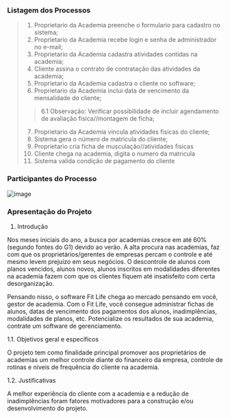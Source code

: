 ### Listagem dos Processos

> 1. Proprietario da Academia preenche o formulario para cadastro no sistema;
> 2. Proprietario da Academia recebe login e senha de administrador no e-mail;
> 3. Proprietario da Academia cadastra atividades contidas na academia;
> 4. Cliente assina o contrato de contratação das atividades da academia;
> 5. Proprietario da Academia cadastra o cliente no software;
> 6. Proprietario da Academia inclui data de vencimento da mensalidade do cliente; 
 >> 6.1 Observação: Verificar possibilidade de incluir agendamento de avaliação fisica//montagem de ficha;
> 7. Proprietario da Academia vincula atividades fisicas do cliente;
> 8. Sistema gera o número de matricula do cliente; 
> 9. Proprietario cria ficha de musculação//atividades fisicas 
> 10. Cliente chega na academia, digita o numero da matricula
> 11. Sistema valida condição de pagamento do cliente

### Participantes do Processo

![image](https://user-images.githubusercontent.com/101759772/221854614-4ef14b4f-bc1b-47fc-b147-6340744cfb23.png)


### Apresentação do Projeto

1. Introdução 

Nos meses iniciais do ano, a busca por academias cresce em até 60% (segundo fontes do G1) devido ao verão. A alta procura nas academias, faz com que os proprietários/gerentes de empresas percam o controle e até mesmo levem prejuízo em seus negócios. O descontrole de alunos com planos vencidos, alunos novos, alunos inscritos em modalidades diferentes na academia fazem com que os clientes fiquem até insatisfeito com certa desorganização. 

Pensando nisso, o software Fit Life chega ao mercado pensando em você, gestor de academia. Com o Fit Life, você consegue administrar fichas de alunos, datas de vencimento dos pagamentos dos alunos, inadimplências, modalidades de planos, etc. Potencialize os resultados de sua academia, contrate um software de gerenciamento. 

1.1. Objetivos geral e específicos 

O projeto tem como finalidade principal promover aos proprietários de academias um melhor controle diante do financeiro da empresa, controle de rotinas e níveis de frequência do cliente na academia.  

1.2. Justificativas 

A melhor experiência do cliente com a academia e a redução de inadimplências foram fatores motivadores para a construção e/ou desenvolvimento do projeto. 
